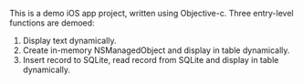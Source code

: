 This is a demo iOS app project, written using Objective-c. Three entry-level functions are demoed:
1. Display text dynamically.
2. Create in-memory NSManagedObject and display in table dynamically.
3. Insert record to SQLite, read record from SQLite and display in table dynamically.

